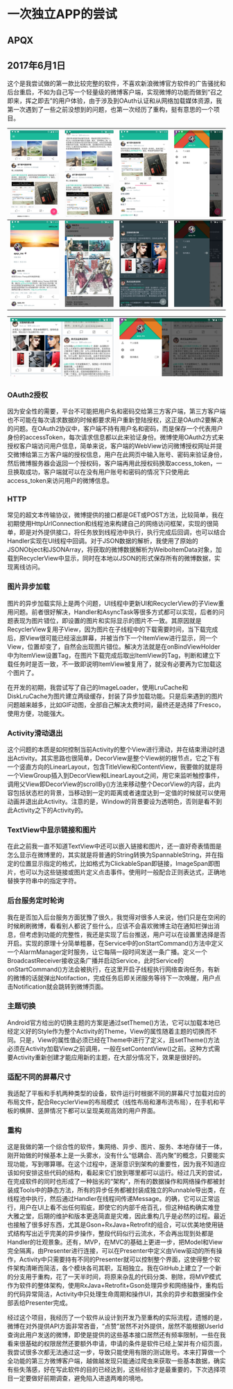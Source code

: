 # 一次独立APP的尝试

## APQX

## 2017年6月1日

这个是我尝试做的第一款比较完整的软件，不喜欢新浪微博官方软件的广告骚扰和后台重启，不如为自己写一个轻量级的微博客户端，实现微博的功能而做到“召之即来，挥之即去”的用户体验，由于涉及到OAuth认证和从网络加载媒体资源，我第一次遇到了一些之前没想到的问题，也第一次经历了重构，挺有意思的一个项目。

| ![pic](../assets/pocketWeibo_01.jpg) | ![pic](../assets/pocketWeibo_02.jpg) | ![pic](../assets/pocketWeibo_03.jpg) | ![pic](../assets/pocketWeibo_04.jpg) |
| :----------------------------------: | :----------------------------------: | :----------------------------------: | :----------------------------------: |
| ![pic](../assets/pocketWeibo_05.jpg) | ![pic](../assets/pocketWeibo_06.jpg) | ![pic](../assets/pocketWeibo_07.jpg) | ![pic](../assets/pocketWeibo_08.jpg) |

| ![pic](../assets/pocketWeibo_09.jpg) | ![pic](../assets/pocketWeibo_10.jpg) |
| :----------------------------------: | :----------------------------------: |

### OAuth2授权

因为安全性的需要，平台不可能把用户名和密码交给第三方客户端，第三方客户端也不可能在每次请求数据的时候都要求用户重新登陆授权，这正是OAuth2要解决的问题。在OAuth2协议中，客户端不持有用户名和密码，而是保存一个代表用户身份的accessToken，每次请求信息都以此来验证身份。微博使用OAuth2方式来授权客户端访问用户信息，简单来说，客户端的WebView访问微博授权网址并提交微博给第三方客户端的授权信息，用户在此网页中输入账号、密码来验证身份，然后微博服务器会返回一个授权码，客户端再用此授权码换取access_token，一旦换取成功，客户端就可以在没有用户账号和密码的情况下只使用此access_token来访问用户的微博信息。

### HTTP

常见的超文本传输协议，微博提供的接口都是GET或POST方法，比较简单，我在初期使用HttpUrlConnection和线程池来构建自己的网络访问框架，实现的很简单，即是对外提供接口，将任务放到线程池中执行，执行完成后回调，也可以结合Handler实现在UI线程中回调。对于JSON数据的解析，我使用了原始的JSONObject和JSONArray，将获取的微博数据解析为WeiboItemData对象，加载到RecyclerView中显示，同时在本地以JSON的形式保存所有的微博数据，实现离线访问。

### 图片异步加载

图片的异步加载实际上是两个问题，UI线程中更新UI和RecyclerView的子View重用问题。前者很好解决，Handler和AsyncTask等很多方式都可以实现，后者的问题表现为图片错位，即设置的图片和实际显示的图片不一致。其原因就是RecyclerView复用子View，因为图片在子线程中的下载需要时间，当下载完成后，原View很可能已经滚出屏幕，并被当作下一个ItemView进行显示，同一个View，位置却变了，自然会出现图片错位。解决方法就是在onBindViewHolder中为ItemView设置Tag，在图片下载完成后取出ItemView的Tag，判断和建立下载任务时是否一致，不一致即说明ItemView被复用了，就没有必要再为它加载这个图片了。

在开发的初期，我尝试写了自己的ImageLoader，使用LruCache和DiskLruCache为图片建立两级缓存，封装了异步加载功能。只是后来遇到的图片问题越来越多，比如GIF动图，全部自己解决太费时间，最终还是选择了Fresco，使用方便，功能强大。

### Activity滑动退出

这个问题的本质是如何控制当前Activity的整个View进行滑动，并在结束滑动时退出Activity。其实思路也很简单，DecorView是整个View树的根节点，它之下有一个竖直方向的LinearLayout，包含TitleView和ContentView，我要做的就是将一个ViewGroup插入到DecorView和LinearLayout之间，用它来监听触控事件，调用父View即DecorView的scrollBy()方法来移动整个DecorView的内容，此内容包括状态栏的背景，当移动到一定的距离或者速度达到一定值的时候就可以使用动画并退出此Activity。注意的是，Window的背景要设为透明色，否则是看不到此Activity之下的Activity的。

### TextView中显示链接和图片

在此之前我一直不知道TextView中还可以嵌入链接和图片，还一直好奇表情图是怎么显示在微博里的，其实就是将普通的String转换为SpannableString，并在指定的位置显示指定的格式，比如格式为ClickableSpan即链接，ImageSpan即图片，也可以为这些链接或图片定义点击事件。使用时一般配合正则表达式，正确地替换字符串中的指定字符。

### 后台服务定时轮询

我在是否加入后台服务方面犹豫了很久，我觉得对很多人来说，他们只是在空闲的时候刷刷微博，看看别人都说了些什么，应该不会喜欢微博主动在通知栏弹出消息，但考虑到功能的完整性，我还是实现了后台推送，用户可以在设置里选择是否开启。实现的原理十分简单粗暴，在Service中的onStartCommand()方法中定义一个AlarmManager定时服务，让它每隔一段时间发送一条广播。定义一个BroadcastReceiver接收这条广播并启动Service，此时Service的onStartCommand()方法会被执行，在这里开启子线程执行网络查询任务，有新的微博的话就弹出Notifaction，完成任务后即关闭服务等待下一次唤醒，用户点击Notification就会跳转到微博页面。

### 主题切换

Android官方给出的切换主题的方案是通过setTheme()方法，它可以加载本地已经定义好的Style作为整个Activity的Theme，View的属性随着主题的切换而不同。只是，View的属性值必须已经在Theme中进行了定义，且setTheme()方法必须在Activity加载View之前调用，一般在setContentView()之前。这种方式需要Activity重新创建才能应用新的主题，在大部分情况下，效果是很好的。

### 适配不同的屏幕尺寸

我适配了平板和手机两种类型的设备，软件运行时根据不同的屏幕尺寸加载对应的布局文件，配合RecyclerView的布局模式（线性布局和瀑布流布局），在手机和平板的横屏、竖屏情况下都可以呈现美观高效的用户界面。

### 重构

这是我做的第一个综合性的软件，集网络、异步、图片、服务、本地存储于一体，刚开始做的时候基本上是一头雾水，没有什么“低耦合、高内聚”的概念，只要能实现功能，写到哪算哪。在这个过程中，逐渐意识到架构的重要性，因为我不知道应该如何安排这些代码的结构，看起来它们放到哪里都可以运行。经过几天的尝试，在完成软件的同时也形成了一种拙劣的“架构”，所有的数据操作和网络操作都被封装成Tools中的静态方法，所有的异步任务都被封装成独立的Runnable导出类，在线程池中执行，然后通过Handler在线程间传递Message。的确，它可以正常运行，用户在UI上看不出任何瑕疵，即使它的内部千疮百孔，但这种结构确实难登大雅之堂，后期的维护和版本更迭简直是灾难，因此重构几乎是必然的过程。最近也接触了很多好东西，尤其是Gson+RxJava+Retrofit的组合，可以优美地使用链式结构写出近乎完美的异步操作，整段代码似行云流水，不会再出现到处都是Handler的壮观景象。还有，MVP，在MVC的基础上更进一步，把Model和View完全隔离，由Presenter进行连接，可以在Presenter中定义由View驱动的所有操作，Activity中只需要持有不同的Presenter就可以控制整个界面，这使得整个软件架构清晰而简洁，各个模块各司其职，互相独立。我在GitHub上建立了一个新的分支用于重构，花了一天半时间，将原来杂乱的代码分类、剔除，将MVP模式作为软件的整体架构，使用RxJava+Retrofit+Gson处理异步和网络操作，重构后的代码异常简洁，Activity中只处理生命周期和操作UI，其余的异步和数据操作全部丢给Presenter完成。

经过这个项目，我经历了一个软件从设计到开发乃至重构的实际流程，遗憾的是，微博在对外提供API方面非常吝啬，“点赞”居然不对外提供，居然不能根据UserId查询此用户发送的微博，即使是提供的这些基本接口居然还有频率限制，一些在我看来很基础的权限居然还要额外申请，申请的条件是软件已经上架并有介绍页面，我尝试很多次都无法通过这一步，导致只能使用有限的测试账号。本来打算做一个全功能的第三方微博客户端，越做越发现只能通过爬虫来获取一些基本数据，确实有些失落感，好在写此软件的目的已经达到，这些经验才是最重要的，下次选择项目一定要做好前期调查，避免陷入进退两难的境地。
